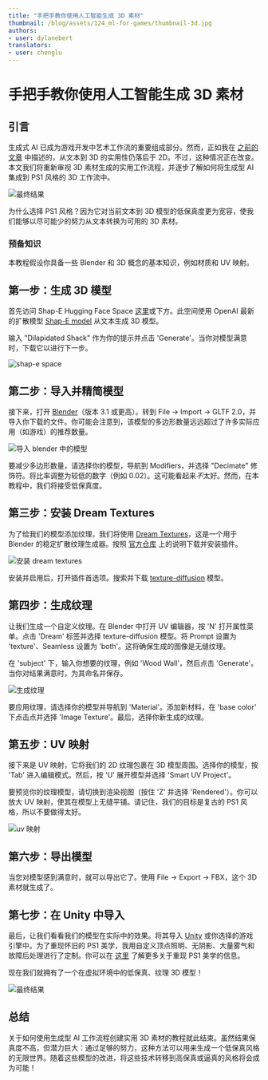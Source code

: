 ```yaml
---
title: "手把手教你使用人工智能生成 3D 素材"
thumbnail: /blog/assets/124_ml-for-games/thumbnail-3d.jpg
authors:
- user: dylanebert
translators:
- user: chenglu
---
```


# 手把手教你使用人工智能生成 3D 素材

## 引言

生成式 AI 已成为游戏开发中艺术工作流的重要组成部分。然而，正如我在 [之前的文章](https://huggingface.co/blog/zh/ml-for-games-3) 中描述的，从文本到 3D 的实用性仍落后于 2D。不过，这种情况正在改变。本文我们将重新审视 3D 素材生成的实用工作流程，并逐步了解如何将生成型 AI 集成到 PS1 风格的 3D 工作流中。

![最终结果](https://huggingface.co/datasets/huggingface/documentation-images/resolve/main/blog/124_ml-for-games/3d/result.png)

为什么选择 PS1 风格？因为它对当前文本到 3D 模型的低保真度更为宽容，使我们能够以尽可能少的努力从文本转换为可用的 3D 素材。

### 预备知识

本教程假设你具备一些 Blender 和 3D 概念的基本知识，例如材质和 UV 映射。

## 第一步：生成 3D 模型

首先访问 Shap-E Hugging Face Space [这里](https://huggingface.co/spaces/hysts/Shap-E)或下方。此空间使用 OpenAI 最新的扩散模型 [Shap-E model](https://github.com/openai/shap-e) 从文本生成 3D 模型。

<gradio-app theme_mode="light" space="hysts/Shap-E"></gradio-app>

输入 "Dilapidated Shack" 作为你的提示并点击 'Generate'。当你对模型满意时，下载它以进行下一步。

![shap-e space](https://huggingface.co/datasets/huggingface/documentation-images/resolve/main/blog/124_ml-for-games/3d/shape.png)

## 第二步：导入并精简模型

接下来，打开 [Blender](https://www.blender.org/download/)（版本 3.1 或更高）。转到 File -> Import -> GLTF 2.0，并导入你下载的文件。你可能会注意到，该模型的多边形数量远远超过了许多实际应用（如游戏）的推荐数量。

![导入 blender 中的模型](https://huggingface.co/datasets/huggingface/documentation-images/resolve/main/blog/124_ml-for-games/3d/import.png)

要减少多边形数量，请选择你的模型，导航到 Modifiers，并选择 "Decimate" 修饰符。将比率调整为较低的数字（例如 0.02）。这可能看起来*不*太好。然而，在本教程中，我们将接受低保真度。

## 第三步：安装 Dream Textures

为了给我们的模型添加纹理，我们将使用 [Dream Textures](https://github.com/carson-katri/dream-textures)，这是一个用于 Blender 的稳定扩散纹理生成器。按照 [官方仓库](https://github.com/carson-katri/dream-textures) 上的说明下载并安装插件。

![安装 dream textures](https://huggingface.co/datasets/huggingface/documentation-images/resolve/main/blog/124_ml-for-games/3d/dreamtextures.png)

安装并启用后，打开插件首选项。搜索并下载 [texture-diffusion](https://huggingface.co/dream-textures/texture-diffusion) 模型。

## 第四步：生成纹理

让我们生成一个自定义纹理。在 Blender 中打开 UV 编辑器，按 'N' 打开属性菜单。点击 'Dream' 标签并选择 texture-diffusion 模型。将 Prompt 设置为 'texture'、Seamless 设置为 'both'。这将确保生成的图像是无缝纹理。

在 'subject' 下，输入你想要的纹理，例如 'Wood Wall'，然后点击 'Generate'。当你对结果满意时，为其命名并保存。

![生成纹理](https://huggingface.co/datasets/huggingface/documentation-images/resolve/main/blog/124_ml-for-games/3d/generate.png)

要应用纹理，请选择你的模型并导航到 'Material'。添加新材料，在 'base color' 下点击点并选择 'Image Texture'。最后，选择你新生成的纹理。

## 第五步：UV 映射

接下来是 UV 映射，它将我们的 2D 纹理包裹在 3D 模型周围。选择你的模型，按 'Tab' 进入编辑模式。然后，按 'U' 展开模型并选择 'Smart UV Project'。

要预览你的纹理模型，请切换到渲染视图（按住 'Z' 并选择 'Rendered'）。你可以放大 UV 映射，使其在模型上无缝平铺。请记住，我们的目标是复古的 PS1 风格，所以不要做得太好。

![uv 映射](https://huggingface.co/datasets/huggingface/documentation-images/resolve/main/blog/124_ml-for-games/3d/uv.png)

## 第六步：导出模型

当您对模型感到满意时，就可以导出它了。使用 File -> Export -> FBX，这个 3D 素材就生成了。

## 第七步：在 Unity 中导入

最后，让我们看看我们的模型在实际中的效果。将其导入 [Unity](https://unity.cn/download) 或你选择的游戏引擎中。为了重现怀旧的 PS1 美学，我用自定义顶点照明、无阴影、大量雾气和故障后处理进行了定制。你可以在 [这里](https://www.david-colson.com/2021/11/30/ps1-style-renderer.html) 了解更多关于重现 PS1 美学的信息。

现在我们就拥有了一个在虚拟环境中的低保真、纹理 3D 模型！

![最终结果](https://huggingface.co/datasets/huggingface/documentation-images/resolve/main/blog/124_ml-for-games/3d/result.png)

## 总结

关于如何使用生成型 AI 工作流程创建实用 3D 素材的教程就此结束。虽然结果保真度不高，但潜力巨大：通过足够的努力，这种方法可以用来生成一个低保真风格的无限世界。随着这些模型的改进，将这些技术转移到高保真或逼真的风格将会成为可能！
